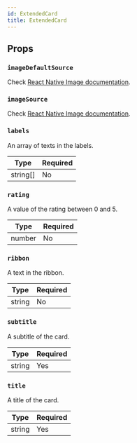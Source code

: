 ```yaml
---
id: ExtendedCard
title: ExtendedCard
---
```


## Props

### `imageDefaultSource`

Check [React Native Image documentation](https://reactnative.dev/docs/image#defaultsource).

### `imageSource`

Check [React Native Image documentation](https://reactnative.dev/docs/image#source).

### `labels`

An array of texts in the labels.

| Type     | Required |
| ---------| -------- |
| string[] | No       |

### `rating`

A value of the rating between 0 and 5.

| Type   | Required |
| -------| -------- |
| number | No       |

### `ribbon`

A text in the ribbon.

| Type   | Required |
| -------| -------- |
| string | No       |

### `subtitle`

A subtitle of the card.

| Type   | Required |
| -------| -------- |
| string | Yes      |

### `title`

A title of the card.

| Type   | Required |
| -------| -------- |
| string | Yes      |


